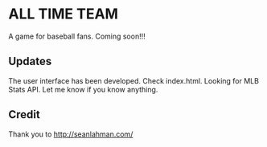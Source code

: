 # ALL TIME TEAM

A game for baseball fans. Coming soon!!!

## Updates

The user interface has been developed. Check index.html. Looking for MLB Stats API. Let me know if you know anything.

## Credit

Thank you to http://seanlahman.com/